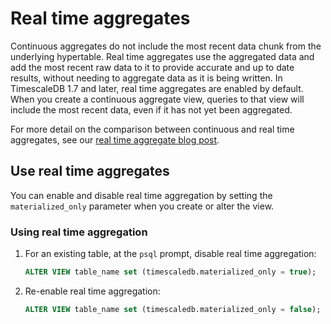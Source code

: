 # Real time aggregates
Continuous aggregates do not include the most recent data chunk from the
underlying hypertable. Real time aggregates use the aggregated data and add the
most recent raw data to it to provide accurate and up to date results, without
needing to aggregate data as it is being written. In TimescaleDB 1.7 and later,
real time aggregates are enabled by default. When you create a continuous
aggregate view, queries to that view will include the most recent data, even if
it has not yet been aggregated.

For more detail on the comparison between continuous and real time aggregates,
see our [real time aggregate blog post][blog-rtaggs].

## Use real time aggregates
You can enable and disable real time aggregation by setting the
`materialized_only` parameter when you create or alter the view.

<procedure>

### Using real time aggregation
1.  For an existing table, at the `psql` prompt, disable real time aggregation:
    ```sql
    ALTER VIEW table_name set (timescaledb.materialized_only = true);
    ```
1.  Re-enable real time aggregation:
    ```sql
    ALTER VIEW table_name set (timescaledb.materialized_only = false);
    ```

</procedure>

[blog-rtaggs]: https://blog.timescale.com/blog/achieving-the-best-of-both-worlds-ensuring-up-to-date-results-with-real-time-aggregation/
